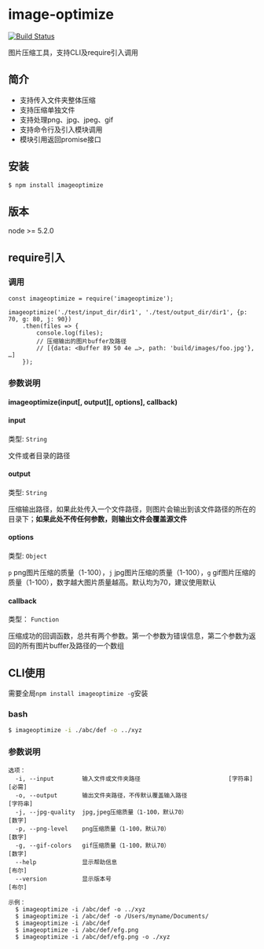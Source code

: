 # image-optimize

[![Build Status](https://www.travis-ci.org/izhangxu/image-optimize.svg?branch=master)](https://www.travis-ci.org/izhangxu/image-optimize)

图片压缩工具，支持CLI及require引入调用

## 简介
- 支持传入文件夹整体压缩
- 支持压缩单独文件
- 支持处理png、jpg、jpeg、gif
- 支持命令行及引入模块调用
- 模块引用返回promise接口

## 安装
``` bash
$ npm install imageoptimize
```

## 版本
node >= 5.2.0

## require引入

### 调用
```
const imageoptimize = require('imageoptimize');

imageoptimize('./test/input_dir/dir1', './test/output_dir/dir1', {p: 70, g: 80, j: 90})
    .then(files => {
        console.log(files);
        // 压缩输出的图片buffer及路径
        // [{data: <Buffer 89 50 4e …>, path: 'build/images/foo.jpg'}, …]
    });
```

### 参数说明

#### imageoptimize(input[, output][, options], callback)

#### input

类型: `String`

文件或者目录的路径

#### output

类型: `String`

压缩输出路径，如果此处传入一个文件路径，则图片会输出到该文件路径的所在的目录下；**如果此处不传任何参数，则输出文件会覆盖源文件**

#### options

类型: `Object`

`p` png图片压缩的质量（1-100），`j` jpg图片压缩的质量（1-100），`g` gif图片压缩的质量（1-100），数字越大图片质量越高。默认均为70，建议使用默认

#### callback

类型： `Function`

压缩成功的回调函数，总共有两个参数。第一个参数为错误信息，第二个参数为返回的所有图片buffer及路径的一个数组

## CLI使用
需要全局`npm install imageoptimize -g`安装

### bash
``` bash
$ imageoptimize -i ./abc/def -o ../xyz
```

### 参数说明
```
选项：
  -i, --input        输入文件或文件夹路径                         [字符串] [必需]
  -o, --output       输出文件夹路径，不传默认覆盖输入路径                  [字符串]
  -j, --jpg-quality  jpg,jpeg压缩质量（1-100，默认70）                    [数字]
  -p, --png-level    png压缩质量（1-100，默认70）                         [数字]
  -g, --gif-colors   gif压缩质量（1-100，默认70）                         [数字]
  --help             显示帮助信息                                        [布尔]
  --version          显示版本号                                          [布尔]

示例：
  $ imageoptimize -i /abc/def -o ../xyz
  $ imageoptimize -i /abc/def -o /Users/myname/Documents/
  $ imageoptimize -i /abc/def
  $ imageoptimize -i /abc/def/efg.png
  $ imageoptimize -i /abc/def/efg.png -o ./xyz
```

